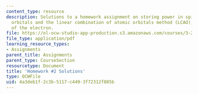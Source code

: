 ```yaml
---
content_type: resource
description: Solutions to a homework assignment on storing power in spinach, molecular
  orbitals and the linear combination of atomic orbitals method (LCAO), and the spin
  of the electron.
file: https://ol-ocw-studio-app-production.s3.amazonaws.com/courses/3-23-electrical-optical-and-magnetic-properties-of-materials-fall-2007/4a3deb1f2c3b5117c4493f72312f885b_sol2.pdf
file_type: application/pdf
learning_resource_types:
- Assignments
parent_title: Assignments
parent_type: CourseSection
resourcetype: Document
title: 'Homework #2 Solutions'
type: OCWFile
uid: 4a3deb1f-2c3b-5117-c449-3f72312f885b
---
```

